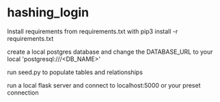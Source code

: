 # hashing_login

Install requirements from requirements.txt with pip3 install -r requirements.txt

create a local postgres database and change the DATABASE_URL to your local 'postgresql:///<DB_NAME>'

run seed.py to populate tables and relationships

run a local flask server and connect to localhost:5000 or your preset connection
